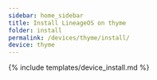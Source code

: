 ```yaml
---
sidebar: home_sidebar
title: Install LineageOS on thyme
folder: install
permalink: /devices/thyme/install/
device: thyme
---
```

{% include templates/device_install.md %}
